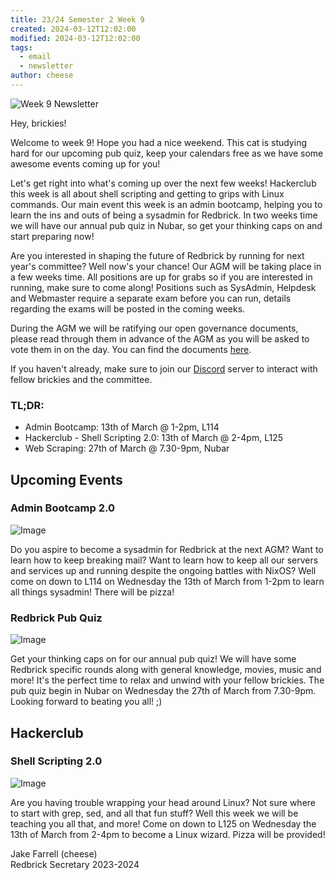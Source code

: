 ```yaml
---
title: 23/24 Semester 2 Week 9 
created: 2024-03-12T12:02:00
modified: 2024-03-12T12:02:00
tags:
  - email
  - newsletter
author: cheese
---
```


![Week 9 Newsletter](https://i.imgur.com/eFsCKDN.gif)



Hey, brickies!

Welcome to week 9! Hope you had a nice weekend. This cat is studying hard for our upcoming pub quiz, keep your calendars free as we have some awesome events coming up for you!

Let's get right into what's coming up over the next few weeks! Hackerclub this week is all about shell scripting and getting to grips with Linux commands. Our main event this week is an admin bootcamp, helping you to learn the ins and outs of being a sysadmin for Redbrick. In two weeks time we will have our annual pub quiz in Nubar, so get your thinking caps on and start preparing now!

Are you interested in shaping the future of Redbrick by running for next year's committee? Well now's your chance! Our AGM will be taking place in a few weeks time. All positions are up for grabs so if you are interested in running, make sure to come along! Positions such as SysAdmin, Helpdesk and Webmaster require a separate exam before you can run, details regarding the exams will be posted in the coming weeks.

During the AGM we will be ratifying our open governance documents, please read through them in advance of the AGM as you will be asked to vote them in on the day. You can find the documents [here](https://redbrick.dcu.ie/open-governance/readme.html).

If you haven't already, make sure to join our [Discord](https://discord.redbrick.dcu.ie/) server to interact with fellow brickies and the committee.

### TL;DR:

- Admin Bootcamp: 13th of March @ 1-2pm, L114
- Hackerclub - Shell Scripting 2.0: 13th of March @ 2-4pm, L125
- Web Scraping: 27th of March @ 7.30-9pm, Nubar



## Upcoming Events


### Admin Bootcamp 2.0

![Image](https://i.imgur.com/dUOQ2qx.gif)


Do you aspire to become a sysadmin for Redbrick at the next AGM? Want to learn how to keep breaking mail? Want to learn how to keep all our servers and services up and running despite the ongoing battles with NixOS? Well come on down to L114 on Wednesday the 13th of March from 1-2pm to learn all things sysadmin! There will be pizza!




### Redbrick Pub Quiz

![Image](https://i.imgur.com/LLMvu36.png)


Get your thinking caps on for our annual pub quiz! We will have some Redbrick specific rounds along with general knowledge, movies, music and more! It's the perfect time to relax and unwind with your fellow brickies. The pub quiz begin in Nubar on Wednesday the 27th of March from 7.30-9pm. Looking forward to beating you all! ;)




## Hackerclub





### Shell Scripting 2.0

![Image](https://i.imgur.com/jkflTLq.gif)



Are you having trouble wrapping your head around Linux? Not sure where to start with grep, sed, and all that fun stuff? Well this week we will be teaching you all that, and more! Come on down to L125 on Wednesday the 13th of March from 2-4pm to become a Linux wizard. Pizza will be provided!





Jake Farrell (cheese)\
Redbrick Secretary 2023-2024

